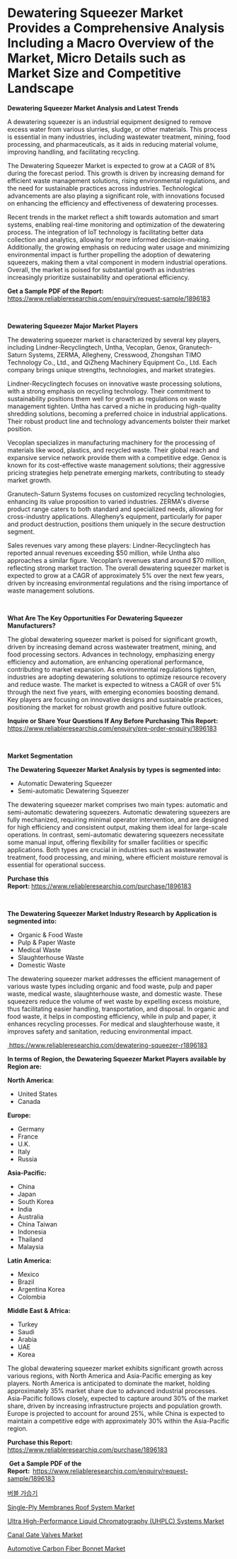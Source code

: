 <p><h1>Dewatering Squeezer Market Provides a Comprehensive Analysis Including a Macro Overview of the Market, Micro Details such as Market Size and Competitive Landscape</h1></p><p><strong>Dewatering Squeezer Market Analysis and Latest Trends</strong></p>
<p><p>A dewatering squeezer is an industrial equipment designed to remove excess water from various slurries, sludge, or other materials. This process is essential in many industries, including wastewater treatment, mining, food processing, and pharmaceuticals, as it aids in reducing material volume, improving handling, and facilitating recycling.</p><p>The Dewatering Squeezer Market is expected to grow at a CAGR of 8% during the forecast period. This growth is driven by increasing demand for efficient waste management solutions, rising environmental regulations, and the need for sustainable practices across industries. Technological advancements are also playing a significant role, with innovations focused on enhancing the efficiency and effectiveness of dewatering processes.</p><p>Recent trends in the market reflect a shift towards automation and smart systems, enabling real-time monitoring and optimization of the dewatering process. The integration of IoT technology is facilitating better data collection and analytics, allowing for more informed decision-making. Additionally, the growing emphasis on reducing water usage and minimizing environmental impact is further propelling the adoption of dewatering squeezers, making them a vital component in modern industrial operations. Overall, the market is poised for substantial growth as industries increasingly prioritize sustainability and operational efficiency.</p></p>
<p><strong>Get a Sample PDF of the Report:&nbsp;</strong> <a href="https://www.reliableresearchiq.com/enquiry/request-sample/1896183?utm_campaign=99&utm_medium=2&utm_source=Github&utm_content=ia&utm_term=24102024&utm_id=dewatering-squeezer">https://www.reliableresearchiq.com/enquiry/request-sample/1896183</a></p>
<p>&nbsp;</p>
<p><strong>Dewatering Squeezer Major Market Players</strong></p>
<p><p>The dewatering squeezer market is characterized by several key players, including Lindner-Recyclingtech, Untha, Vecoplan, Genox, Granutech-Saturn Systems, ZERMA, Allegheny, Cresswood, Zhongshan TIMO Technology Co., Ltd., and QiZheng Machinery Equipment Co., Ltd. Each company brings unique strengths, technologies, and market strategies.</p><p>Lindner-Recyclingtech focuses on innovative waste processing solutions, with a strong emphasis on recycling technology. Their commitment to sustainability positions them well for growth as regulations on waste management tighten. Untha has carved a niche in producing high-quality shredding solutions, becoming a preferred choice in industrial applications. Their robust product line and technology advancements bolster their market position.</p><p>Vecoplan specializes in manufacturing machinery for the processing of materials like wood, plastics, and recycled waste. Their global reach and expansive service network provide them with a competitive edge. Genox is known for its cost-effective waste management solutions; their aggressive pricing strategies help penetrate emerging markets, contributing to steady market growth.</p><p>Granutech-Saturn Systems focuses on customized recycling technologies, enhancing its value proposition to varied industries. ZERMA's diverse product range caters to both standard and specialized needs, allowing for cross-industry applications. Allegheny’s equipment, particularly for paper and product destruction, positions them uniquely in the secure destruction segment.</p><p>Sales revenues vary among these players: Lindner-Recyclingtech has reported annual revenues exceeding $50 million, while Untha also approaches a similar figure. Vecoplan’s revenues stand around $70 million, reflecting strong market traction. The overall dewatering squeezer market is expected to grow at a CAGR of approximately 5% over the next few years, driven by increasing environmental regulations and the rising importance of waste management solutions.</p></p>
<p>&nbsp;</p>
<p><strong>What Are The Key Opportunities For Dewatering Squeezer Manufacturers?</strong></p>
<p><p>The global dewatering squeezer market is poised for significant growth, driven by increasing demand across wastewater treatment, mining, and food processing sectors. Advances in technology, emphasizing energy efficiency and automation, are enhancing operational performance, contributing to market expansion. As environmental regulations tighten, industries are adopting dewatering solutions to optimize resource recovery and reduce waste. The market is expected to witness a CAGR of over 5% through the next five years, with emerging economies boosting demand. Key players are focusing on innovative designs and sustainable practices, positioning the market for robust growth and positive future outlook.</p></p>
<p><strong>Inquire or Share Your Questions If Any Before Purchasing This Report:</strong> <a href="https://www.reliableresearchiq.com/enquiry/pre-order-enquiry/1896183?utm_campaign=99&utm_medium=2&utm_source=Github&utm_content=ia&utm_term=24102024&utm_id=dewatering-squeezer">https://www.reliableresearchiq.com/enquiry/pre-order-enquiry/1896183</a></p>
<p>&nbsp;</p>
<p><strong>Market Segmentation</strong></p>
<p><strong>The Dewatering Squeezer Market Analysis by types is segmented into:</strong></p>
<p><ul><li>Automatic Dewatering Squeezer</li><li>Semi-automatic Dewatering Squeezer</li></ul></p>
<p><p>The dewatering squeezer market comprises two main types: automatic and semi-automatic dewatering squeezers. Automatic dewatering squeezers are fully mechanized, requiring minimal operator intervention, and are designed for high efficiency and consistent output, making them ideal for large-scale operations. In contrast, semi-automatic dewatering squeezers necessitate some manual input, offering flexibility for smaller facilities or specific applications. Both types are crucial in industries such as wastewater treatment, food processing, and mining, where efficient moisture removal is essential for operational success.</p></p>
<p><strong>Purchase this Report:&nbsp;</strong><a href="https://www.reliableresearchiq.com/purchase/1896183?utm_campaign=99&utm_medium=2&utm_source=Github&utm_content=ia&utm_term=24102024&utm_id=dewatering-squeezer">https://www.reliableresearchiq.com/purchase/1896183</a></p>
<p>&nbsp;</p>
<p><strong>The Dewatering Squeezer Market Industry Research by Application is segmented into:</strong></p>
<p><ul><li>Organic & Food Waste</li><li>Pulp & Paper Waste</li><li>Medical Waste</li><li>Slaughterhouse Waste</li><li>Domestic Waste</li></ul></p>
<p><p>The dewatering squeezer market addresses the efficient management of various waste types including organic and food waste, pulp and paper waste, medical waste, slaughterhouse waste, and domestic waste. These squeezers reduce the volume of wet waste by expelling excess moisture, thus facilitating easier handling, transportation, and disposal. In organic and food waste, it helps in composting efficiency, while in pulp and paper, it enhances recycling processes. For medical and slaughterhouse waste, it improves safety and sanitation, reducing environmental impact.</p></p>
<p><a href="https://www.reliableresearchiq.com/dewatering-squeezer-r1896183?utm_campaign=99&utm_medium=2&utm_source=Github&utm_content=ia&utm_term=24102024&utm_id=dewatering-squeezer">&nbsp;https://www.reliableresearchiq.com/dewatering-squeezer-r1896183</a></p>
<p><strong>In terms of Region, the Dewatering Squeezer Market Players available by Region are:</strong></p>
<p>
    <p> <strong> North America: </strong>
        <ul>
            <li>United States</li>
            <li>Canada</li>
        </ul>
        </p> 
    <p> <strong> Europe: </strong>
        <ul>
            <li>Germany</li>
            <li>France</li>
            <li>U.K.</li>
            <li>Italy</li>
            <li>Russia</li>
        </ul>
        </p> 
    <p> <strong> Asia-Pacific: </strong>
        <ul>
            <li>China</li>
            <li>Japan</li>
            <li>South Korea</li>
            <li>India</li>
            <li>Australia</li>
            <li>China Taiwan</li>
            <li>Indonesia</li>
            <li>Thailand</li>
            <li>Malaysia</li>
        </ul>
        </p> 
    <p> <strong> Latin America: </strong>
        <ul>
            <li>Mexico</li>
            <li>Brazil</li>
            <li>Argentina Korea</li>
            <li>Colombia</li>
        </ul>
        </p> 
    <p> <strong> Middle East & Africa: </strong>
        <ul>
            <li>Turkey</li>
            <li>Saudi</li>
            <li>Arabia</li>
            <li>UAE</li>
            <li>Korea</li>
        </ul>
    </p>
    </p>
<p><p>The global dewatering squeezer market exhibits significant growth across various regions, with North America and Asia-Pacific emerging as key players. North America is anticipated to dominate the market, holding approximately 35% market share due to advanced industrial processes. Asia-Pacific follows closely, expected to capture around 30% of the market share, driven by increasing infrastructure projects and population growth. Europe is projected to account for around 25%, while China is expected to maintain a competitive edge with approximately 30% within the Asia-Pacific region.</p></p>
<p><strong>Purchase this Report: </strong><a href="https://www.reliableresearchiq.com/purchase/1896183?utm_campaign=99&utm_medium=2&utm_source=Github&utm_content=ia&utm_term=24102024&utm_id=dewatering-squeezer">https://www.reliableresearchiq.com/purchase/1896183</a></p>
<p>&nbsp;<strong>Get a Sample PDF of the Report:&nbsp;&nbsp;</strong><a href="https://www.reliableresearchiq.com/enquiry/request-sample/1896183?utm_campaign=99&utm_medium=2&utm_source=Github&utm_content=ia&utm_term=24102024&utm_id=dewatering-squeezer">https://www.reliableresearchiq.com/enquiry/request-sample/1896183</a></p>
<p><strong></strong></p>
<p><p><a href="https://github.com/sougarounis/Market-Research-Report-List-6/blob/main/869829120298.md?utm_campaign=99&utm_medium=2&utm_source=Github&utm_content=ia&utm_term=24102024&utm_id=dewatering-squeezer">버블 가습기</a></p><p><a href="https://github.com/shebaharrifx/Market-Research-Report-List-1/blob/main/single-ply-membranes-roof-system-market.md?utm_campaign=99&utm_medium=2&utm_source=Github&utm_content=ia&utm_term=24102024&utm_id=dewatering-squeezer">Single-Ply Membranes Roof System Market</a></p><p><a href="https://www.linkedin.com/pulse/ultra-high-performance-liquid-chromatography-uhplc-systems-s0mhe?utm_campaign=99&utm_medium=2&utm_source=Github&utm_content=ia&utm_term=24102024&utm_id=dewatering-squeezer">Ultra High-Performance Liquid Chromatography (UHPLC) Systems Market</a></p><p><a href="https://issuu.com/reportprime-2/docs/canal-gate-valves-market-size-2030._cded817c96eb63?utm_campaign=99&utm_medium=2&utm_source=Github&utm_content=ia&utm_term=24102024&utm_id=dewatering-squeezer">Canal Gate Valves Market</a></p><p><a href="https://github.com/danyelltzmol/Market-Research-Report-List-1/blob/main/automotive-carbon-fiber-bonnet-market.md?utm_campaign=99&utm_medium=2&utm_source=Github&utm_content=ia&utm_term=24102024&utm_id=dewatering-squeezer">Automotive Carbon Fiber Bonnet Market</a></p></p>